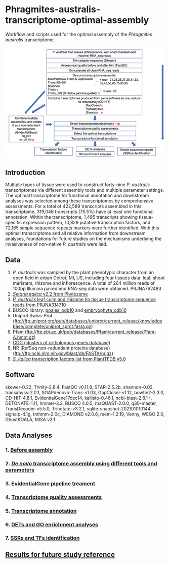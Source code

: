 # Phragmites-australis-transcriptome-optimal-assembly
Workflow and scripts used for the optimal assembly of the *Phragmites australis* transcriptome.


![](https://github.com/tobytaogla/Phragmites-australis-transcriptome-optimal-assembly/blob/main/Flowchart.png)


## Introduction
Multiple types of tissue were used to construct forty-nine *P. australis* transcriptomes via different assembly tools and multiple parameter settings. The optimal transcriptome for functional annotation and downstream analyses was selected among these transcriptomes by comprehensive assessments. For a total of 422,589 transcripts assembled in this transcriptome, 319,046 transcripts (75.5%) have at least one functional annotation. Within the transcriptome, 1,495 transcripts showing tissue-specific expression pattern, 10,828 putative transcription factors, and 72,165 simple sequence repeats markers were further identified. With this optimal transcriptome and all relative information from downstream analyses, foundations for future studies on the mechanisms underlying the invasiveness of non-native *P. australis* were laid.

## Data
1. *P. australis* was sampled by the plant phenotypic character from an open field in urban Detrot, MI, US, including four tissues data: leaf, shoot meristem, rhizome and inflorescence. A total of 264 million reads of 100bp Illumina paired end RNA-seq data were obtained. PRJNA762483
3. [*Setaria italica* v2.2 from Phytozome](https://data.jgi.doe.gov/refine-download/phytozome/cladeId:416/All/proteomeId:312/list)
4. [*P. australis* leaf culm and rhizome tip tissue transcriptome sequence reads from PRJNA314710](https://www.ncbi.nlm.nih.gov/bioproject/PRJNA314710)
5. BUSCO library: [poales_odb10](https://busco-data.ezlab.org/v4/data/lineages/poales_odb10.2019-11-20.tar.gz) and [embryophyta_odb10](https://busco-data.ezlab.org/v4/data/lineages/embryophyta_odb10.2019-11-20.tar.gz)
6. Uniprot Swiss-Prot (ftp://ftp.uniprot.org/pub/databases/uniprot/current_release/knowledgebase/complete/uniprot_sprot.fasta.gz)
7. Pfam (ftp://ftp.ebi.ac.uk/pub/databases/Pfam/current_release/Pfam-A.hmm.gz)
8. [COG (clusters of orthologous genes database)](https://ftp.ncbi.nih.gov/pub/COG/COG2020/data/)
9. NR (RefSeq non-redundant proteins database) (ftp://ftp.ncbi.nlm.nih.gov/blast/db/FASTA/nr.gz)
10. [*S. italica* transcription factors list from PlantTFDB v5.0](http://planttfdb.gao-lab.org/download/TF_list/Sit_TF_list.txt.gz)

## Software
skewer-0.22, Trinity-2.8.4, FastQC v0.11.8, STAR-2.5.2b, shannon-0.02, transabyss-2.0.1, SOAPdenovo-Trans-v1.03, GapCloser-v1.12, bowtie2-2.3.0, CD-HIT-4.8.1, EvidentialGene17dec14, kallisto-0.46.1, ncbi-blast-2.8.1+, DETONATE-1.11, hmmer-3.3, BUSCO 4.0.5, rnaQUAST-2.0.0, q30-master, TransDecoder-v5.5.0, Trinotate-v3.2.1, sqlite-snapshot-202101010144, signalp-4.1g, tmhmm-2.0c, DIAMOND v2.0.6, rsem-1.2.19, Venny, WEGO 2.0, GhostKOALA, MISA v2.1

## Data Analyses

### 1. [Before assembly](https://github.com/tobytaogla/Phragmites-australis-transcriptome-optimal-assembly/blob/main/Before_assemly.md)
    
### 2. [*De novo* transcriptome assembly using different tools and parameters](https://github.com/tobytaogla/Phragmites-australis-transcriptome-optimal-assembly/blob/main/De_novo_transcriptome_assembly.md)

### 3. [EvidentialGene pipeline treament](https://github.com/tobytaogla/Phragmites-australis-transcriptome-optimal-assembly/blob/main/EvidentialGene_pipeline_treatment.md)

### 4. [Transcriptome quality assessments](https://github.com/tobytaogla/Phragmites-australis-transcriptome-optimal-assembly/blob/main/Transcriptome_quality_assessments.md)

### 5. [Transcriptome annotation](https://github.com/tobytaogla/Phragmites-australis-transcriptome-optimal-assembly/blob/main/Transcriptome_annotation.md)

### 6. [DETs and GO enrichment analyses](https://github.com/tobytaogla/Phragmites-australis-transcriptome-optimal-assembly/blob/main/DETs_and_GO_analyses.md)

### 7. [SSRs and TFs identification](https://github.com/tobytaogla/Phragmites-australis-transcriptome-optimal-assembly/blob/main/SSRs_and_TFs_identification.md)
    
## [Results for future study reference](https://fanlab.wayne.edu/resource/Phragmite_australis_transcriptome.html) 


